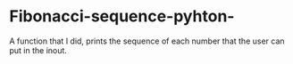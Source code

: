 # Fibonacci-sequence-pyhton-
A function that I did, prints the sequence of each number that the user can put in the inout.
